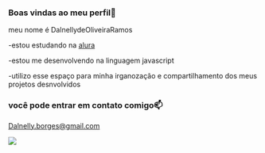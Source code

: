 ### Boas vindas ao meu perfil🖤
meu nome é DalnellydeOliveiraRamos

-estou estudando na [alura](https://www.alura.com.pr)

-estou me desenvolvendo na linguagem javascript

-utilizo esse espaço para minha irganozação e compartilhamento dos meus projetos desnvolvidos


### você pode entrar em contato comigo📫

Dalnelly.borges@gmail.com


![](https://media1.tenor.com/m/K4XT3oqu3uYAAAAd/naruto-naruto-shippuden.gif)




